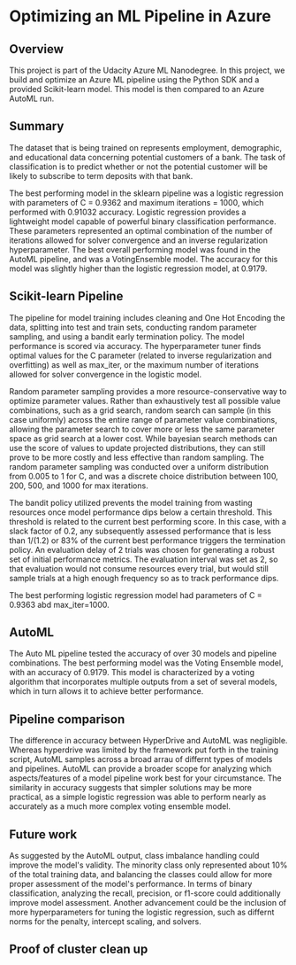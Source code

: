 # Optimizing an ML Pipeline in Azure

## Overview
This project is part of the Udacity Azure ML Nanodegree.
In this project, we build and optimize an Azure ML pipeline using the Python SDK and a provided Scikit-learn model.
This model is then compared to an Azure AutoML run.

## Summary
The dataset that is being trained on represents employment, demographic, and educational data concerning potential customers of a bank. The task of classification is to predict whether or not the potential customer will be likely to subscribe to term deposits with that bank.

The best performing model in the sklearn pipeline was a logistic regression with parameters of C =  0.9362 and maximum iterations = 1000, which performed with 0.91032 accuracy. Logistic regression provides a lightweight model capable of powerful binary classification performance. These parameters represented an optimal combination of the number of iterations allowed for solver convergence and an inverse regularization hyperparameter. The best overall performing model was found in the AutoML pipeline, and was a VotingEnsemble model. The accuracy for this model was slightly higher than the logistic regression model, at 0.9179.

## Scikit-learn Pipeline
The pipeline for model training includes cleaning and One Hot Encoding the data, splitting into test and train sets, conducting random parameter sampling, and using a bandit early termination policy. The model performance is scored via accuracy. The hyperparameter tuner finds optimal values for the C parameter (related to inverse regularization and overfitting) as well as max_iter, or the maximum number of iterations allowed for solver convergence in the logistic model.

Random parameter sampling provides a more resource-conservative way to optimize parameter values. Rather than exhaustively test all possible value combinations, such as a grid search, random search can sample (in this case uniformly) across the entire range of parameter value combinations, allowing the parameter search to cover more or less the same parameter space as grid search at a lower cost. While bayesian search methods can use the score of values to update projected distributions, they can still prove to be more costly and less effective than random sampling. The random parameter sampling was conducted over a uniform distribution from 0.005 to 1 for C, and was a discrete choice distribution between 100, 200, 500, and 1000 for max iterations.

The bandit policy utilized prevents the model training from wasting resources once model performance dips below a certain threshold. This threshold is related to the current best performing score. In this case, with a slack factor of 0.2, any subsequently assessed performance that is less than 1/(1.2) or 83% of the current best performance triggers the termination policy. An evaluation delay of 2 trials was chosen for generating a robust set of initial performance metrics. The evaluation interval was set as 2, so that evaluation would not consume resources every trial, but would still sample trials at a high enough frequency so as to track performance dips.

The best performing logistic regression model had parameters of C = 0.9363 abd max_iter=1000.

## AutoML
The Auto ML pipeline tested the accuracy of over 30 models and pipeline combinations. The best performing model was the Voting Ensemble model, with an accuracy of 0.9179. This model is characterized by a voting algorithm that incorporates multiple outputs from a set of several models, which in turn allows it to achieve better performance.

## Pipeline comparison
The difference in accuracy between HyperDrive and AutoML was negligible. Whereas hyperdrive was limited by the framework put forth in the training script, AutoML samples across a broad arrau of differnt types of models and pipelines. AutoML can provide a broader scope for analyzing which aspects/features of a model pipeline work best for your circumstance. The similarity in accuracy suggests that simpler solutions may be more practical, as a simple logistic regression was able to perform nearly as accurately as a much more complex voting ensemble model.

## Future work
As suggested by the AutoML output, class imbalance handling could improve the model's validity. The minority class only represented about 10% of the total training data, and balancing the classes could allow for more proper assessment of the model's performance. In terms of binary classification, analyzing the recall, precision, or f1-score could additionally improve model assessment. Another advancement could be the inclusion of more hyperparameters for tuning the logistic regression, such as differnt norms for the penalty, intercept scaling, and solvers.

## Proof of cluster clean up

